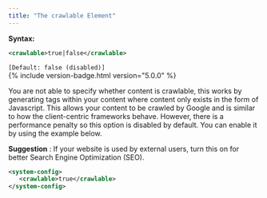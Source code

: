 ```yaml
---
title: "The crawlable Element"
---
```


**Syntax:**

```xml
<crawlable>true|false</crawlable>
```

`[Default: false (disabled)]`  
{% include version-badge.html version="5.0.0" %}  

You are not able to specify whether content is crawlable, this works by
generating tags within your content where content only exists in the
form of Javascript. This allows your content to be crawled by Google and
is similar to how the client-centric frameworks behave. However, there
is a performance penalty so this option is disabled by default. You can
enable it by using the example below.

**Suggestion** : If your website is used by external users, turn this on
for better Search Engine Optimization (SEO).

```xml
<system-config>
   <crawlable>true</crawlable>
</system-config>
```


